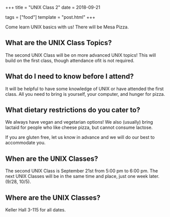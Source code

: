 +++
title = "UNIX Class 2"
date = 2018-09-21

tags = ["food"]
template = "post.html"
+++

Come learn UNIX basics with us! There will be Mesa Pizza. 

<!-- more -->

## What are the UNIX Class Topics?

The second UNIX Class will be on more advanced UNIX topics! This will build on the first class, though attendance ofit is not required.

## What do I need to know before I attend?

It will be helpful to have some knowledge of UNIX or have attended the first class. All you need to bring is yourself, your computer, and hunger for pizza. 

## What dietary restrictions do you cater to?

We always have vegan and vegetarian options! We also (usually) bring lactaid for people who like cheese pizza, but cannot consume lactose. 

If you are gluten free, let us know in advance and we will do our best to accommodate you.

## When are the UNIX Classes?
The second UNIX Class is September 21st from 5:00 pm to 6:00 pm. The next UNIX Classes will be in the same time and place, just one week later. (9/28, 10/5).

## Where are the UNIX Classes?
Keller Hall 3-115 for all dates.

